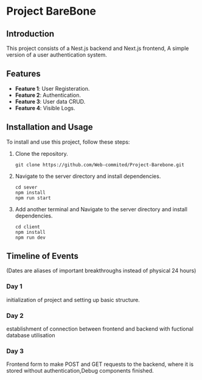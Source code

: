 # Project BareBone

## Introduction

This project consists of a Nest.js backend and Next.js frontend, A simple version of a user authentication system.

## Features

- **Feature 1**: User Registeration.
- **Feature 2**: Authentication.
- **Feature 3**: User data CRUD.
- **Feature 4**: Visible Logs.

## Installation and Usage

To install and use this project, follow these steps:

1. Clone the repository.
   ```
   git clone https://github.com/Web-commited/Project-Barebone.git
   ```
2. Navigate to the server directory and install dependencies.
   ```
   cd sever
   npm install
   npm run start
   ```
3. Add another terminal and Navigate to the server directory and install dependencies.
   ```
   cd client
   npm install
   npm run dev
   ```

## Timeline of Events

(Dates are aliases of important breakthroughs instead of physical 24 hours)

### Day 1

initialization of project and setting up basic structure.

### Day 2

establishment of connection between frontend and backend with fuctional database utilisation

### Day 3

Frontend form to make POST and GET requests to the backend, where it is stored without authentication,Debug components finished.
